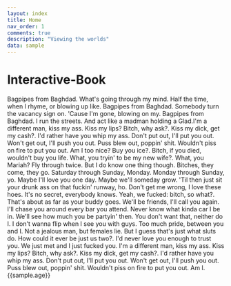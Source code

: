 ```yaml
---
layout: index
title: Home
nav_order: 1
comments: true
description: "Viewing the worlds"
data: sample
---
```

# Interactive-Book
Bagpipes from Baghdad. What's going through my mind. Half the time, when I rhyme, or blowing up like. Bagpipes from Baghdad. Somebody turn the vacancy sign on. 'Cause I'm gone, blowing on my. Bagpipes from Baghdad. I run the streets. And act like a madman holding a Glad.I'm a different man, kiss my ass. Kiss my lips? Bitch, why ask?. Kiss my dick, get my cash?. I'd rather have you whip my ass. Don't put out, I'll put you out. Won't get out, I'll push you out. Puss blew out, poppin' shit. Wouldn't piss on fire to put you out. Am I too nice? Buy you ice?. Bitch, if you died, wouldn't buy you life. What, you tryin' to be my new wife?. What, you Mariah? Fly through twice. But I do know one thing though. Bitches, they come, they go. Saturday through Sunday, Monday. Monday through Sunday, yo. Maybe I'll love you one day. Maybe we'll someday grow. 'Til then just sit your drunk ass on that fuckin' runway, ho. Don't get me wrong, I love these hoes. It's no secret, everybody knows. Yeah, we fucked: bitch, so what?. That's about as far as your buddy goes. We'll be friends, I'll call you again. I'll chase you around every bar you attend. Never know what kinda car I be in. We'll see how much you be partyin' then. You don't want that, neither do I. I don't wanna flip when I see you with guys. Too much pride, between you and I. Not a jealous man, but females lie. But I guess that's just what sluts do. How could it ever be just us two?. I'd never love you enough to trust you. We just met and I just fucked you. I'm a different man, kiss my ass. Kiss my lips? Bitch, why ask?. Kiss my dick, get my cash?. I'd rather have you whip my ass. Don't put out, I'll put you out. Won't get out, I'll push you out. Puss blew out, poppin' shit. Wouldn't piss on fire to put you out. Am I.
{{sample.age}}